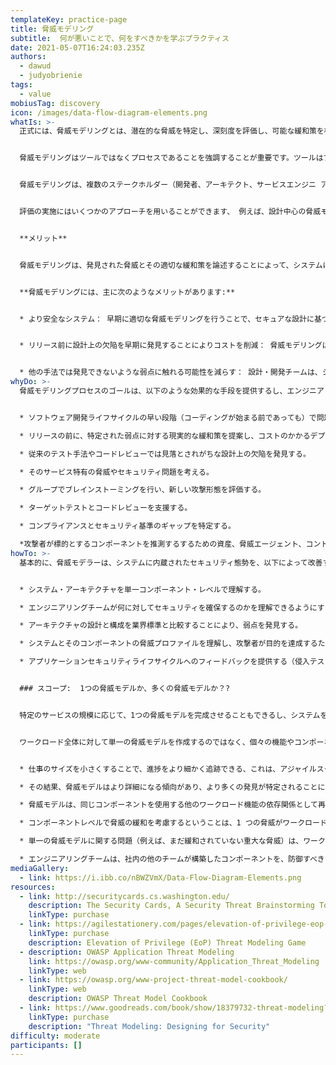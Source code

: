 ```yaml
---
templateKey: practice-page
title: 脅威モデリング
subtitle:  何が悪いことで、何をすべきかを学ぶプラクティス
date: 2021-05-07T16:24:03.235Z
authors:
  - dawud
  - judyobrienie
tags:
  - value
mobiusTag: discovery
icon: /images/data-flow-diagram-elements.png
whatIs: >-
  正式には、脅威モデリングとは、潜在的な脅威を特定し、深刻度を評価し、可能な緩和策を検討するプロセスです。別の言い方をすると、脅威モデリングは、あなたが構築しているシステムがどのように壊れる可能性があるかを考え、それを防ぐためにあなたのチームができることを検討することです。


  脅威モデリングはツールではなくプロセスであることを強調することが重要です。ツールはプロセスをより効率的にするのに役立つが（例えば、視覚化を提供したり、時系列の変化を追跡したり、脅威モデルに影響を与える可能性の高いソフトウェアの変更を特定したりする）、現在のところ、ツール自体は、他の人間がシステムをどのように攻撃するかを推論する人間の代わりにはなることは難しいとされています。


  脅威モデリングは、複数のステークホルダー（開発者、アーキテクト、サービスエンジニ ア、設計者、エンドユーザー、セキュリティ専門家など）が一緒になって、システムをさまざまな角度から見るときに最も効果的になります。ディスカッションは、システムがどのように使用され、どのように機能すると想定され、実際にどのように機能するかについて説明するようなシンプルなものにすることができます。セキュリティ・スペシャリストは、実施されているセキュリティ管理についてよりよく理解するために質問し、多くの場合、全員がシステムに影響を与えるリスクについて深く理解して帰ります。


  評価の実施にはいくつかのアプローチを用いることができます、 例えば、設計中心の脅威モデリングであれば、信頼できる要素と信頼できない要素を分離する仮想境界をデータが通過する領域に主に焦点を当てるアプローチが取られます。


  **メリット**


  脅威モデリングは、発見された脅威とその適切な緩和策を論述することによって、システムに組み込まれたセキュリティへの対応を改善し、その姿勢に対するユーザの信頼を高めることができます。正しく実行されれば、ソフトウエアプロジェクト全体に明確な見通しをもたらし、セキュリティ対策の正当化に役立ちます。


  **脅威モデリングには、主に次のようなメリットがあります:**


  * より安全なシステム： 早期に適切な脅威モデリングを行うことで、セキュアな設計に基づくセキュアなシステム構築の基盤が確立されます。プロセス全体を通じてセキュリティを念頭に置いてシステムを設計することで、脆弱性を発見する可能性が低くなり、チームは自信を持って提供する機能に集中できるようになります。


  * リリース前に設計上の欠陥を早期に発見することによりコストを削減： 脅威モデリングは通常、システム設計段階で行われ、セキュリティリスクを早期に特定することができます。脆弱性を早期に発見することで、緩和策が必要になったときの貴重な時間と金銭的リソースの節約につながります。セキュリティリスクを解消するためのコストは、システムのリリースが近づくにつれて劇的に増加し、公開後は指数関数的に増加します。発見されなかった脆弱性がブランドにもたらすコストは、計り知れないものになる可能性さえあります。


  * 他の手法では発見できないような弱点に触れる可能性を減らす： 設計・開発チームは、システムを開発するためにさまざまな方法を用います。コードレビューやテストプランレビューは、エンジニアがシステムの有効性を評価するのに役立ちますが、入力検証や暗号化の必要性といったセキュリティ上の懸念事項は明らかにされないかもしれません。脅威モデリングは、コンポーネントの要素間に存在する関係を調べ、要素間のデータの流れを分析し、潜在的に悪用可能な弱点を明らかにすることが出来ます。
whyDo: >-
  脅威モデリングプロセスのゴールは、以下のような効果的な手段を提供するし、エンジニアリングチームがアプリケーションに対する既知のセキュリティ脅威を文書化し、その対処方法について合理的な決定を下せるようになることです：


  * ソフトウェア開発ライフサイクルの早い段階（コーディングが始まる前であっても）で問題を検出する。

  * リリースの前に、特定された弱点に対する現実的な緩和策を提案し、コストのかかるデプロイ後の再コーディングを防ぐ。

  * 従来のテスト手法やコードレビューでは見落とされがちな設計上の欠陥を発見する。

  * そのサービス特有の脅威やセキュリティ問題を考える。

  * グループでブレインストーミングを行い、新しい攻撃形態を評価する。

  * ターゲットテストとコードレビューを支援する。

  * コンプライアンスとセキュリティ基準のギャップを特定する。

  *攻撃者が標的とするコンポーネントを推測するするための資産、脅威エージェント、コントロールを特定する。
howTo: >-
  基本的に、脅威モデラーは、システムに内蔵されたセキュリティ態勢を、以下によって改善するよう検討します:


  * システム・アーキテクチャを単一コンポーネント・レベルで理解する。

  * エンジニアリングチームが何に対してセキュリティを確保するのかを理解できるようにすることで、安全な設計と実装の基礎を提供する。

  * アーキテクチャの設計と構成を業界標準と比較することにより、弱点を発見する。

  * システムとそのコンポーネントの脅威プロファイルを理解し、攻撃者が目的を達成するための潜在的な弱点を列挙する。

  * アプリケーションセキュリティライフサイクルへのフィードバックを提供する（侵入テストのフレームワークや弱点の分析など）


  ### スコープ:  1つの脅威モデルか、多くの脅威モデルか？?


  特定のサービスの規模に応じて、1つの脅威モデルを完成させることもできるし、システムを機能別、コンポーネント別、エンジニアリングチーム別に分解して、システムごとに複数の脅威モデルを完成させることもできます。


  ワークロード全体に対して単一の脅威モデルを作成するのではなく、個々の機能やコンポーネントごとに脅威モデルを作成することには、多くの利点があります:


  * 仕事のサイズを小さくすることで、進捗をより細かく追跡できる、これは、アジャイルスタイルのデリバリーに従うエンジニアリングチームとうまく調和し、リーダーシップが常に進捗状況を把握できます。

  * その結果、脅威モデルはより詳細になる傾向があり、より多くの発見が特定されることになります。

  * 脅威モデルは、同じコンポーネントを使用する他のワークロード機能の依存関係として再利用できる可能性があります。

  * コンポーネントレベルで脅威の緩和を考慮するということは、1 つの脅威がワークロード全体 のレベルで複数の緩和策を持つ可能性があるということであり、その結果、これらの脅威に対する回復力が 向上することにつながります。

  * 単一の脅威モデルに関する問題（例えば、まだ緩和されていない重大な脅威）は、ワークロード全体の起動ブロッカーにはならず、むしろ個々の機能だけの起動ブロッカーになり影響が局所化します。

  * エンジニアリングチームは、社内の他のチームが構築したコンポーネントを、防御すべき「外部システム」と見なすかもしれません、つまり、チーム間の自然なコミュニケーションの難しさも、脅威モデルによって十分に検証されます。
mediaGallery:
  - link: https://i.ibb.co/nBWZVmX/Data-Flow-Diagram-Elements.png
resources:
  - link: http://securitycards.cs.washington.edu/
    description: The Security Cards, A Security Threat Brainstorming Toolkit
    linkType: purchase
  - link: https://agilestationery.com/pages/elevation-of-privilege-eop-threat-modeling-card-game
    linkType: purchase
    description: Elevation of Privilege (EoP) Threat Modeling Game
  - description: OWASP Application Threat Modeling
    link: https://owasp.org/www-community/Application_Threat_Modeling
    linkType: web
  - link: https://owasp.org/www-project-threat-model-cookbook/
    linkType: web
    description: OWASP Threat Model Cookbook
  - link: https://www.goodreads.com/book/show/18379732-threat-modeling?from_search=true&from_srp=true&qid=nMJ69XcZ8Y&rank=1
    linkType: purchase
    description: "Threat Modeling: Designing for Security"
difficulty: moderate
participants: []
---
```

